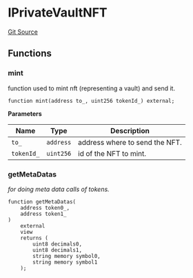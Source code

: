 # IPrivateVaultNFT

[Git Source](https://github.com/ArrakisFinance/arrakis-modular/blob/main/src/interfaces/IPrivateVaultNFT.sol)

## Functions

### mint

function used to mint nft (representing a vault) and send it.

```solidity
function mint(address to_, uint256 tokenId_) external;
```

**Parameters**

| Name       | Type      | Description                    |
| ---------- | --------- | ------------------------------ |
| `to_`      | `address` | address where to send the NFT. |
| `tokenId_` | `uint256` | id of the NFT to mint.         |

### getMetaDatas

_for doing meta data calls of tokens._

```solidity
function getMetaDatas(
    address token0_,
    address token1_
)
    external
    view
    returns (
        uint8 decimals0,
        uint8 decimals1,
        string memory symbol0,
        string memory symbol1
    );
```
